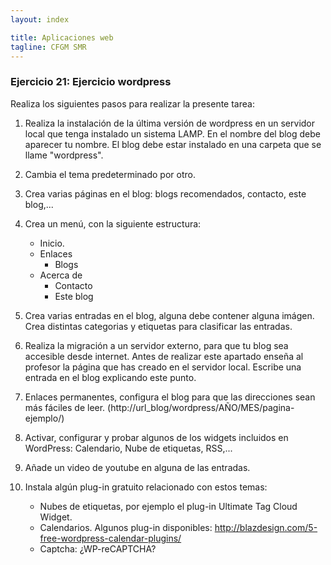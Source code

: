 ```yaml
---
layout: index

title: Aplicaciones web
tagline: CFGM SMR
---
```


### Ejercicio 21: Ejercicio wordpress

Realiza los siguientes pasos para realizar la presente tarea:

1. Realiza la instalación de la última versión de wordpress en un servidor local que tenga instalado un sistema LAMP. En el nombre del blog debe aparecer tu nombre. El blog debe estar instalado en una carpeta que se llame "wordpress".
2. Cambia el tema predeterminado por otro.
3. Crea varias páginas en el blog: blogs recomendados, contacto, este blog,...
4. Crea un menú, con la siguiente estructura:

	* Inicio.
    * Enlaces
        * Blogs
    * Acerca de
        * Contacto
        * Este blog
5. Crea varias entradas en el blog, alguna debe contener alguna imágen. Crea distintas categorias y etiquetas para clasificar las entradas.
6. Realiza la migración a un servidor externo, para que tu blog sea accesible desde internet. Antes de realizar este apartado enseña al profesor la página que has creado en el servidor local. Escribe una entrada en el blog explicando este punto.
7. Enlaces permanentes, configura el blog para que las direcciones sean más fáciles de leer. (http://url_blog/wordpress/AÑO/MES/pagina-ejemplo/)
8. Activar, configurar y probar algunos de los widgets incluidos en WordPress: Calendario, Nube de etiquetas, RSS,...
9. Añade un video de youtube en alguna de las entradas.
10. Instala algún plug-in gratuito relacionado con estos temas:
    * Nubes de etiquetas, por ejemplo el plug-in Ultimate Tag Cloud Widget.
    * Calendarios. Algunos plug-in disponibles: http://blazdesign.com/5-free-wordpress-calendar-plugins/
    * Captcha: ¿WP-reCAPTCHA?


